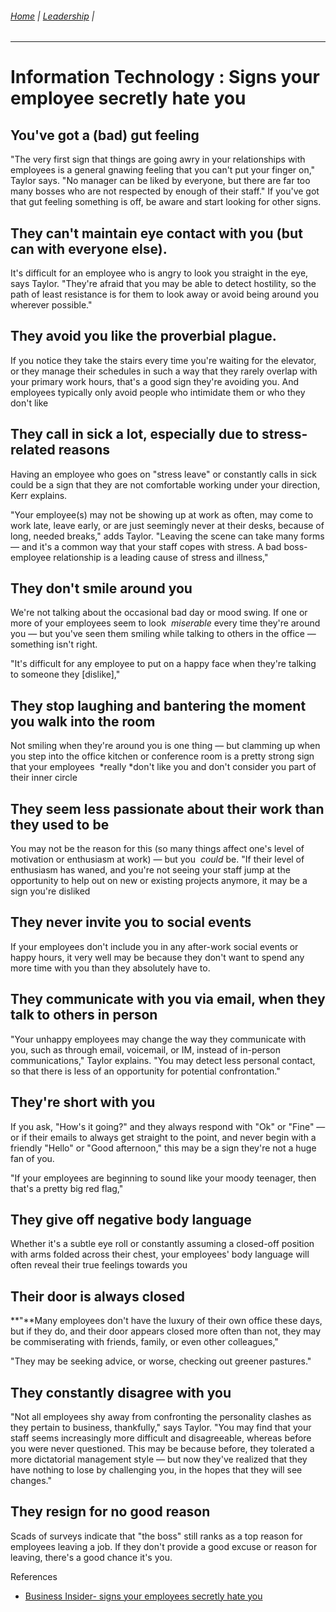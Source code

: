 ###### [Home](https://github.com/RyKaj/Documentation/blob/master/README.md) | [Leadership](https://github.com/RyKaj/Documentation/tree/master/Leadership/README.md) |
------------

# Information Technology : Signs your employee secretly hate you

## You've got a (bad) gut feeling

"The very first sign that things are going awry in your relationships
with employees is a general gnawing feeling that you can't put your
finger on," Taylor says. "No manager can be liked by everyone, but there
are far too many bosses who are not respected by enough of their staff."
If you've got that gut feeling something is off, be aware and start
looking for other signs.

## They can't maintain eye contact with you (but can with everyone else).

It's difficult for an employee who is angry to look you straight in the
eye, says Taylor. "They're afraid that you may be able to detect
hostility, so the path of least resistance is for them to look away or
avoid being around you wherever possible."

## They avoid you like the proverbial plague.

If you notice they take the stairs every time you're waiting for the
elevator, or they manage their schedules in such a way that they rarely
overlap with your primary work hours, that's a good sign they're
avoiding you. And employees typically only avoid people who intimidate
them or who they don't like

## They call in sick a lot, especially due to stress-related reasons

Having an employee who goes on "stress leave" or constantly calls in
sick could be a sign that they are not comfortable working under your
direction, Kerr explains.

"Your employee(s) may not be showing up at work as often, may come to
work late, leave early, or are just seemingly never at their desks,
because of long, needed breaks," adds Taylor. "Leaving the scene can
take many forms — and it's a common way that your staff copes with
stress. A bad boss-employee relationship is a leading cause of stress
and illness,"

## They don't smile around you

We're not talking about the occasional bad day or mood swing. If one or
more of your employees seem to look  *miserable* every time they're
around you — but you've seen them smiling while talking to others in the
office — something isn't right.

"It's difficult for any employee to put on a happy face when they're
talking to someone they \[dislike\],"

## They stop laughing and bantering the moment you walk into the room

Not smiling when they're around you is one thing — but clamming up when
you step into the office kitchen or conference room is a pretty strong
sign that your employees  *really *don't like you and don't consider you
part of their inner circle

## They seem less passionate about their work than they used to be

You may not be the reason for this (so many things affect one's level of
motivation or enthusiasm at work) — but you  *could* be. "If their level
of enthusiasm has waned, and you're not seeing your staff jump at the
opportunity to help out on new or existing projects anymore, it may be a
sign you're disliked

## They never invite you to social events

If your employees don't include you in any after-work social events or
happy hours, it very well may be because they don't want to spend any
more time with you than they absolutely have to.

## They communicate with you via email, when they talk to others in person

"Your unhappy employees may change the way they communicate with you,
such as through email, voicemail, or IM, instead of in-person
communications," Taylor explains. "You may detect less personal contact,
so that there is less of an opportunity for potential confrontation."

## They're short with you

If you ask, "How's it going?" and they always respond with "Ok" or
"Fine" — or if their emails to always get straight to the point, and
never begin with a friendly "Hello" or "Good afternoon," this may be a
sign they're not a huge fan of you.

"If your employees are beginning to sound like your moody teenager, then
that's a pretty big red flag,"

## They give off negative body language

Whether it's a subtle eye roll or constantly assuming a closed-off
position with arms folded across their chest, your employees' body
language will often reveal their true feelings towards you

## Their door is always closed

**"**Many employees don't have the luxury of their own office these
days, but if they do, and their door appears closed more often than not,
they may be commiserating with friends, family, or even other
colleagues,"

"They may be seeking advice, or worse, checking out greener pastures."

## They constantly disagree with you

"Not all employees shy away from confronting the personality clashes as
they pertain to business, thankfully," says Taylor. "You may find that
your staff seems increasingly more difficult and disagreeable, whereas
before you were never questioned. This may be because before, they
tolerated a more dictatorial management style — but now they've realized
that they have nothing to lose by challenging you, in the hopes that
they will see changes."

## They resign for no good reason

Scads of surveys indicate that "the boss" still ranks as a top reason
for employees leaving a job. If they don't provide a good excuse or
reason for leaving, there's a good chance it's you.

References

  - [Business Insider- signs your employees secretly hate
    you](https://www.businessinsider.com/signs-your-employees-secretly-hate-you-2015-9)

